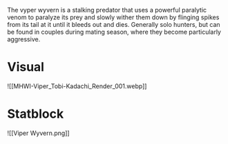 The vyper wyvern is a stalking predator that uses a powerful paralytic venom to paralyze its prey and slowly wither them down by flinging spikes from its tail at it until it bleeds out and dies. Generally solo hunters, but can be found in couples during mating season, where they become particularly aggressive. 

# Visual
![[MHWI-Viper_Tobi-Kadachi_Render_001.webp]]

# Statblock
![[Viper Wyvern.png]]